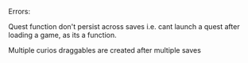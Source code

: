 Errors:

Quest function don't persist across saves
    i.e. cant launch a quest after loading a game, as its a function.

Multiple curios draggables are created after multiple saves